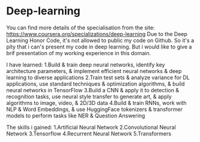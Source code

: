 # Deep-learning
You can find more details of the specialisation from the site: https://www.coursera.org/specializations/deep-learning
Due to the Deep Learning Honor Code, it's not allowed to public my code on Github. So it's a pity that i can's present my code in deep learning.
But i would like to give a brif presentation of my working experience in this domain.

I have learned: 
1.Build & train deep neural networks, identify key architecture parameters, & implement efficient neural networks & deep learning to diverse applications
2.Train test sets & analyze variance for DL applications, use standard techniques & optimization algorithms, & build neural networks in TensorFlow
3.Build a CNN & apply it to detection & recognition tasks, use neural style transfer to generate art, & apply algorithms to image, video, & 2D/3D data
4.Build & train RNNs, work with NLP & Word Embeddings, & use HuggingFace tokenizers & transformer models to perform tasks like NER & Question Answering

The skills i gained:
1.Artificial Neural Network
2.Convolutional Neural Network
3.Tensorflow
4.Recurrent Neural Network
5.Transformers
